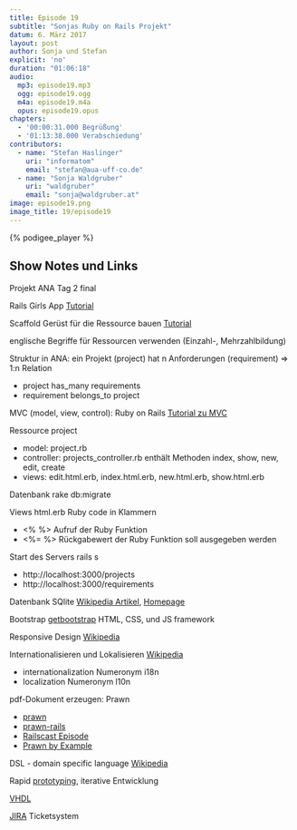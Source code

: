 ```yaml
---
title: Episode 19
subtitle: "Sonjas Ruby on Rails Projekt"
datum: 6. März 2017
layout: post
author: Sonja und Stefan
explicit: 'no'
duration: "01:06:18"
audio:
  mp3: episode19.mp3
  ogg: episode19.ogg
  m4a: episode19.m4a
  opus: episode19.opus
chapters:
  - '00:00:31.000 Begrüßung'
  - '01:13:38.000 Verabschiedung'
contributors:
  - name: "Stefan Haslinger"
    uri: "informatom"
    email: "stefan@aua-uff-co.de"
  - name: "Sonja Waldgruber"
    uri: "waldgruber"
    email: "sonja@waldgruber.at"
image: episode19.png
image_title: 19/episode19
---
```


{% podigee_player %}

## Show Notes und Links

Projekt ANA Tag 2 final

Rails Girls App [Tutorial](http://railsgirlshh.github.io/app)

Scaffold Gerüst für die Ressource bauen [Tutorial](https://www.tutorialspoint.com/ruby-on-rails/rails-scaffolding.htm)

englische Begriffe für Ressourcen verwenden (Einzahl-, Mehrzahlbildung)

Struktur in ANA: ein Projekt (project) hat n Anforderungen (requirement) => 1:n Relation
* project has_many requirements
* requirement belongs_to project

MVC (model, view, control): Ruby on Rails [Tutorial zu MVC](https://www.youtube.com/watch?v=3mQjtk2YDkM)

Ressource project
* model: project.rb
* controller: projects_controller.rb enthält Methoden index, show, new, edit, create
* views: edit.html.erb, index.html.erb, new.html.erb, show.html.erb

Datenbank rake db:migrate

Views html.erb Ruby code in Klammern
* <% %> Aufruf der Ruby Funktion
* <%= %> Rückgabewert der Ruby Funktion soll ausgegeben werden

Start des Servers rails s 
* http://localhost:3000/projects
* http://localhost:3000/requirements

Datenbank SQlite [Wikipedia Artikel](https://de.wikipedia.org/wiki/SQLite), [Homepage](https://www.sqlite.org/)

Bootstrap [getbootstrap](http://getbootstrap.com/) HTML, CSS, und JS framework

Responsive Design [Wikipedia](https://de.wikipedia.org/wiki/Responsive_Webdesign)

Internationalisieren und Lokalisieren [Wikipedia](https://en.wikipedia.org/wiki/Internationalization_and_localization) 
* internationalization Numeronym i18n
* localization Numeronym l10n 

pdf-Dokument erzeugen: Prawn
* [prawn](https://github.com/prawnpdf/prawn/wiki)
* [prawn-rails](https://github.com/cortiz/prawn-rails)
* [Railscast Episode](http://railscasts.com/episodes/153-pdfs-with-prawn)
* [Prawn by Example](http://prawnpdf.org/manual.pdf)

DSL - domain specific language [Wikipedia](https://de.wikipedia.org/wiki/Dom%C3%A4nenspezifische_Sprache)

Rapid [prototyping](https://de.wikipedia.org/wiki/Prototyping_(Softwareentwicklung)), iterative Entwicklung

[VHDL](https://de.wikipedia.org/wiki/Very_High_Speed_Integrated_Circuit_Hardware_Description_Language)

[JIRA](https://de.atlassian.com/software/jira) Ticketsystem















